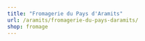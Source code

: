 ```yaml
---
title: "Fromagerie du Pays d'Aramits"
url: /aramits/fromagerie-du-pays-daramits/
shop: fromage
---
```


